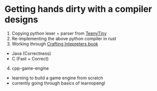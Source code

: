 # Getting hands dirty with a compiler designs

1. Copying python lexer + parser from [TeenyTiny](https://austinhenley.com/blog/teenytinycompiler1.html)
2. Re-implementing the above python compiler in rust
3. Working through [Crafting Intepreters book](https://craftinginterpreters.com/introduction.html)
  * Java (Correctness)
  * C (Fast + Correct)
4. cpp-game-engine
  * learning to build a game engine from scratch
  * currently going through basics of learnopengl
